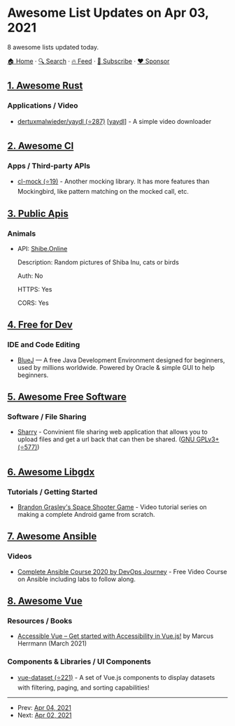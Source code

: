 # Awesome List Updates on Apr 03, 2021

8 awesome lists updated today.

[🏠 Home](/README.md) · [🔍 Search](https://www.trackawesomelist.com/search/) · [🔥 Feed](https://www.trackawesomelist.com/rss.xml) · [📮 Subscribe](https://trackawesomelist.us17.list-manage.com/subscribe?u=d2f0117aa829c83a63ec63c2f&id=36a103854c) · [❤️  Sponsor](https://github.com/sponsors/theowenyoung)



## [1. Awesome Rust](/content/rust-unofficial/awesome-rust/README.md)

### Applications / Video

*   [dertuxmalwieder/yaydl (⭐287)](https://github.com/dertuxmalwieder/yaydl) \[[yaydl](https://crates.io/crates/yaydl)] - A simple video downloader

## [2. Awesome Cl](/content/CodyReichert/awesome-cl/README.md)

### Apps / Third-party APIs

*   [cl-mock (⭐19)](https://github.com/Ferada/cl-mock) - Another mocking library. It has more features than Mockingbird, like pattern matching on the mocked call, etc.

## [3. Public Apis](/content/public-apis/public-apis/README.md)

### Animals

- API: [Shibe.Online](http://shibe.online/)

  Description: Random pictures of Shiba Inu, cats or birds

  Auth: No

  HTTPS: Yes

  CORS: Yes



## [4. Free for Dev](/content/ripienaar/free-for-dev/README.md)

### IDE and Code Editing

*   [BlueJ](https://bluej.org) — A free Java Development Environment designed for beginners, used by millions worldwide. Powered by Oracle & simple GUI to help beginners.

## [5. Awesome Free Software](/content/johnjago/awesome-free-software/README.md)

### Software / File Sharing

*   [Sharry](https://eikek.github.io/sharry/) - Convinient file sharing web application that allows you to upload files and get a url back that can then be shared. ([GNU GPLv3+ (⭐577)](https://github.com/eikek/sharry/blob/master/LICENSE.txt))

## [6. Awesome Libgdx](/content/rafaskb/awesome-libgdx/README.md)

### Tutorials / Getting Started

*   [Brandon Grasley's Space Shooter Game](https://www.youtube.com/playlist?list=PLfd-5Q3Fwq0WKrkEKw12nqpfER3MG5_Wi) - Video tutorial series on making a complete Android game from scratch.

## [7. Awesome Ansible](/content/ansible-community/awesome-ansible/README.md)

### Videos

*   [Complete Ansible Course 2020 by DevOps Journey](https://www.youtube.com/watch?v=KuiAiUyuDY4\&list=PLnFWJCugpwfzTlIJ-JtuATD2MBBD7_m3u\&index=1) - Free Video Course on Ansible including labs to follow along.

## [8. Awesome Vue](/content/vuejs/awesome-vue/README.md)

### Resources / Books

*   [Accessible Vue – Get started with Accessibility in Vue.js!](https://accessible-vue.com) by Marcus Herrmann (March 2021)

### Components & Libraries / UI Components

*   [vue-dataset (⭐221)](https://github.com/kouts/vue-dataset) - A set of Vue.js components to display datasets with filtering, paging, and sorting capabilities!

---

- Prev: [Apr 04, 2021](/content/2021/04/04/README.md)
- Next: [Apr 02, 2021](/content/2021/04/02/README.md)